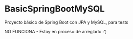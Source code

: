 # BasicSpringBootMySQL
Proyecto básico de Spring Boot con JPA y MySQL, para tests

NO FUNCIONA - Estoy en proceso de arreglarlo :')
